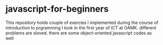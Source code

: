 # javascript-for-beginners
This repository holds couple of exercies I implemented during the course of introduction to prgramming I took in the first year of ICT at OAMK.
different problems are sloved. there are some object-oriented javascript codes as well
